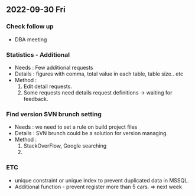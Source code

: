 ## 2022-09-30 Fri

### Check follow up
+ DBA meeting

### Statistics - Additional
+ Needs : Few additional requests
+ Details : figures with comma, total value in each table, table size.. etc
+ Method : 
  1. Edit detail requests.
  2. Some requests need details request definitions -> waiting for feedback.

### Find version SVN brunch setting
+ Needs : we need to set a rule on build project files
+ Details : SVN brunch could be a solution for version managing.
+ Method : 
  1. StackOverFlow, Google searching
  2. 

### ETC
+ unique constraint or unique index to prevent duplicated data in MSSQL.
+ Additional function - prevent register more than 5 cars. => next week
